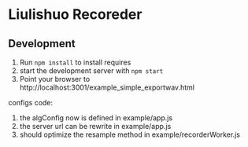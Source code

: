 # Liulishuo Recoreder

## Development

1. Run `npm install` to install requires
2. start the development server with `npm start`
3. Point your browser to http://localhost:3001/example_simple_exportwav.html

configs code:
1. the algConfig now is defined in example/app.js
2. the server url can be rewrite in example/app.js
3. should optimize the resample method in example/recorderWorker.js
